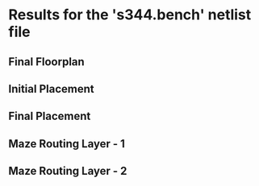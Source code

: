 # Results for the 's344.bench' netlist file

## Final Floorplan

## Initial Placement

## Final Placement

## Maze Routing Layer - 1

## Maze Routing Layer - 2

